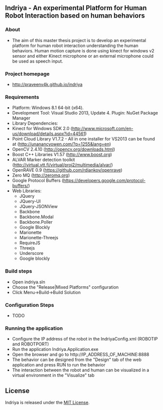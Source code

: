 ## Indriya - An experimental Platform for Human Robot Interaction based on human behaviors

### About

- The aim of this master thesis project is to develop an experimental platform for human robot interaction 
understanding the human behaviors. Human motion capture is done using kinect for windows v2 sensor and either Kinect microphone or an external microphone could be used as speech input.

### Project homepage
 - http://praveenv4k.github.io/indriya

### Requirements

- Platform: Windows 8.1 64-bit (x64).
- Development Tool: Visual Studio 2013, Update 4. Plugin: NuGet Package Manager
- Library Dependencies:
- Kinect for Windows SDK 2.0 (http://www.microsoft.com/en-us/download/details.aspx?id=44561)
- Point Cloud Library V1.7.2 - All in one installer for VS2013 can be found at (http://unanancyowen.com/?p=1255&lang=en)
- OpenCV 2.4.10 (http://opencv.org/downloads.html)
- Boost C++ Libraries V1.57 (http://www.boost.org)
- ALVAR Marker detection toolkit (http://virtual.vtt.fi/virtual/proj2/multimedia/alvar/)
- OpenRAVE 0.9 (https://github.com/rdiankov/openrave)
- Zero MQ (http://zeromq.org)
- Google Protocol Buffers (https://developers.google.com/protocol-buffers/)
- Web Libraries: 
    - JQuery
    - JQuery-UI
	- JQuery-JSONView
	- Backbone
	- Backbone.Modal
	- Backbone.Poller
	- Google Blockly
	- Marionette
	- Marionette-Threejs
	- RequireJS
	- Threejs
	- Underscore
	- Google blockly

### Build steps

- Open indriya.sln
- Choose the "Release|Mixed Platforms" configuration
- Click Menu->Build->Build Solution

### Configuration Steps

* TODO


### Running the application

* Configure the IP address of the robot in the IndriyaConfig.xml (ROBOTIP and ROBOTPORT)
* Run the application Indriya.Application.exe
* Open the browser and go to http://IP_ADDRESS_OF_MACHINE:8888
* The behavior can be designed from the "Design" tab of the web application and press RUN to run the behavior
* The interaction between the robot and human can be visualized in a virtual environment in the "Visualize" tab

## License

Indriya is released under the [MIT License](http://www.opensource.org/licenses/MIT).
